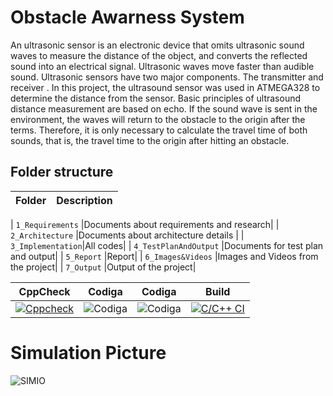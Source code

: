 # Obstacle Awarness System

An ultrasonic sensor is an electronic device that omits ultrasonic sound waves to measure the distance of the object, and converts the reflected sound into an electrical signal. Ultrasonic waves move faster than  audible sound. Ultrasonic sensors have two major components. The transmitter and  receiver . In this project,  the ultrasound sensor was used in ATMEGA328 to determine the distance  from the sensor. Basic principles of ultrasound distance measurement are based on echo. If the sound wave is sent in the environment, the waves will return to the obstacle to the origin  after  the terms. Therefore, it is only necessary to calculate the travel time of both sounds, that is, the travel time to the origin after hitting an obstacle.

## Folder structure
| Folder | Description |
| --- | --- |

| `1_Requirements` |Documents about requirements and research| 
| `2_Architecture` |Documents about architecture details |
| `3_Implementation`|All codes|
| `4_TestPlanAndOutput` |Documents for test plan and output|
| `5_Report` |Report|
| `6_Images&Videos` |Images and Videos from the project|
| `7_Output`  |Output of the project|


| CppCheck | Codiga | Codiga | Build|
| ----- | -------- | -------| -------- | 
|   [![Cppcheck](https://github.com/allenthomas21/M2_EmbSys/actions/workflows/c-cpp.yml/badge.svg)](https://github.com/allenthomas21/M2_EmbSys/actions/workflows/c-cpp.yml)       |  ![Codiga](https://api.codiga.io/project/31751/score/svg)           |  ![Codiga](https://api.codiga.io/project/31751/status/svg)          |  [![C/C++ CI](https://github.com/allenthomas21/M1_scientific_calc_Utility/actions/workflows/c-cpp.yml/badge.svg)](https://github.com/allenthomas21/M1_scientific_calc_Utility/actions/workflows/c-cpp.yml) |

# Simulation Picture

![SIMIO](https://user-images.githubusercontent.com/99074356/157291892-5450d98d-3723-4d1a-9d81-8061a7f28efe.png)







